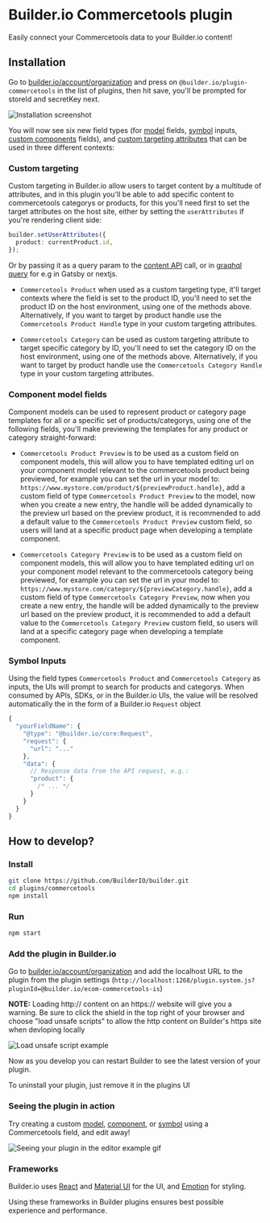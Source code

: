 # Builder.io Commercetools plugin

Easily connect your Commercetools data to your Builder.io content!
## Installation

Go to [builder.io/account/organization](https://builder.io/account/organization) and press on `@builder.io/plugin-commercetools` in the list of plugins, then hit save, you'll be prompted for storeId and secretKey next.

![Installation screenshot](https://cdn.builder.io/api/v1/image/assets%2F6d39f4449e2b4e6792a793bb8c1d9615%2F18a7201313914cccae7f0311a1a614ae)

You will now see six new field types (for [model](https://builder.io/c/docs/guides/getting-started-with-models) fields, [symbol](https://builder.io/c/docs/guides/symbols) inputs, [custom components](https://builder.io/c/docs/custom-react-components) fields), and [custom targeting attributes](https://www.builder.io/c/docs/guides/targeting-and-scheduling#custom-targeting) that can be used in three different contexts:

### Custom targeting

Custom targeting in Builder.io allow users to target content by a multitude of attributes, and in this plugin you'll be able to add specific content to commercetools categorys or products, for this you'll need first to set the target attributes on the host site, either by setting the `userAttributes` if you're rendering client side:

```ts
builder.setUserAttributes({
  product: currentProduct.id,
});
```

Or by passing it as a query param to the [content API](https://www.builder.io/c/docs/query-api#:~:text=userAttributes) call, or in [graqhql query](https://www.builder.io/c/docs/graphql-api#:~:text=with%20targeting) for e.g in Gatsby or nextjs.

- `Commercetools Product` when used as a custom targeting type, it'll target contexts where the field is set to the product ID, you'll need to set the product ID on the host environment, using one of the methods above. Alternatively, if you want to target by product handle use the `Commercetools Product Handle` type in your custom targeting attributes.

- `Commercetools Category` can be used as custom targeting attribute to target specific category by ID, you'll need to set the category ID on the host environment, using one of the methods above. Alternatively, if you want to target by product handle use the `Commercetools Category Handle` type in your custom targeting attributes.

### Component model fields

Component models can be used to represent product or category page templates for all or a specific set of products/categorys, using one of the following fields, you'll make previewing the templates for any product or category straight-forward:

- `Commercetools Product Preview` is to be used as a custom field on component models, this will allow you to have templated editing url on your component model relevant to the commercetools product being previewed, for example you can set the url in your model to:
  `https://www.mystore.com/product/${previewProduct.handle}`, add a custom field of type `Commercetools Product Preview` to the model, now when you create a new entry, the handle will be added dynamically to the preview url based on the preview product, it is recommended to add a default value to the `Commercetools Product Preview` custom field, so users will land at a specific product page when developing a template component.

- `Commercetools Category Preview` is to be used as a custom field on component models, this will allow you to have templated editing url on your component model relevant to the commercetools category being previewed, for example you can set the url in your model to:
  `https://www.mystore.com/category/${previewCategory.handle}`, add a custom field of type `Commercetools Category Preview`, now when you create a new entry, the handle will be added dynamically to the preview url based on the preview product, it is recommended to add a default value to the `Commercetools Category Preview` custom field, so users will land at a specific category page when developing a template component.

### Symbol Inputs

Using the field types `Commercetools Product` and `Commercetools Category` as inputs, the UIs will prompt to search for products and categorys. When consumed by APIs, SDKs, or in the Builder.io UIs, the value will be resolved automatically the in the form of a Builder.io `Request` object

```js
{
  "yourFieldName": {
    "@type": "@builder.io/core:Request",
    "request": {
      "url": "..."
    },
    "data": {
      // Response data from the API request, e.g.:
      "product": {
        /* ... */
      }
    }
  }
}
```

## How to develop?

### Install

```bash
git clone https://github.com/BuilderIO/builder.git
cd plugins/commercetools
npm install
```

### Run

```bash
npm start
```

### Add the plugin in Builder.io

Go to [builder.io/account/organization](https://builder.io/account/organization) and add the localhost URL to the plugin from the plugin settings (`http://localhost:1268/plugin.system.js?pluginId=@builder.io/ecom-commercetools-is`)

**NOTE:** Loading http:// content on an https:// website will give you a warning. Be sure to click the shield in the top right of your browser and choose "load unsafe scripts" to allow the http content on Builder's https site when devloping locally

<img alt="Load unsafe script example" src="https://i.stack.imgur.com/uSaLL.png">

Now as you develop you can restart Builder to see the latest version of your plugin.

To uninstall your plugin, just remove it in the plugins UI

### Seeing the plugin in action

Try creating a custom [model](https://builder.io/c/docs/guides/getting-started-with-models), [component](https://builder.io/c/docs/custom-react-components), or [symbol](https://builder.io/c/docs/guides/symbols) using a Commercetools field, and edit away!

<img src="https://i.imgur.com/uVOLn7A.gif" alt="Seeing your plugin in the editor example gif">

### Frameworks

Builder.io uses [React](https://github.com/facebook/react) and [Material UI](https://github.com/mui-org/material-ui) for the UI, and [Emotion](https://github.com/emotion-js/emotion) for styling.

Using these frameworks in Builder plugins ensures best possible experience and performance.
